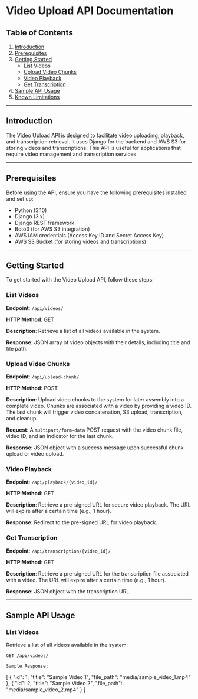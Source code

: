 # Video Upload API Documentation

## Table of Contents

1. [Introduction](#introduction)
2. [Prerequisites](#prerequisites)
3. [Getting Started](#getting-started)
   - [List Videos](#list-videos)
   - [Upload Video Chunks](#upload-video-chunks)
   - [Video Playback](#video-playback)
   - [Get Transcription](#get-transcription)
4. [Sample API Usage](#sample-api-usage)
5. [Known Limitations](#known-limitations)

---

## Introduction

The Video Upload API is designed to facilitate video uploading, playback, and transcription retrieval. It uses Django for the backend and AWS S3 for storing videos and transcriptions. This API is useful for applications that require video management and transcription services.

---

## Prerequisites

Before using the API, ensure you have the following prerequisites installed and set up:

- Python (3.10)
- Django (3.x)
- Django REST framework
- Boto3 (for AWS S3 integration)
- AWS IAM credentials (Access Key ID and Secret Access Key)
- AWS S3 Bucket (for storing videos and transcriptions)

---

## Getting Started

To get started with the Video Upload API, follow these steps:

### List Videos

**Endpoint**: `/api/videos/`

**HTTP Method**: GET

**Description**: Retrieve a list of all videos available in the system.

**Response**: JSON array of video objects with their details, including title and file path.

### Upload Video Chunks

**Endpoint**: `/api/upload-chunk/`

**HTTP Method**: POST

**Description**: Upload video chunks to the system for later assembly into a complete video. Chunks are associated with a video by providing a video ID. The last chunk will trigger video concatenation, S3 upload, transcription, and cleanup.

**Request**: A `multipart/form-data` POST request with the video chunk file, video ID, and an indicator for the last chunk.

**Response**: JSON object with a success message upon successful chunk upload or video upload.


### Video Playback

**Endpoint**: `/api/playback/{video_id}/`

**HTTP Method**: GET

**Description**: Retrieve a pre-signed URL for secure video playback. The URL will expire after a certain time (e.g., 1 hour).

**Response**: Redirect to the pre-signed URL for video playback.

### Get Transcription

**Endpoint**: `/api/transcription/{video_id}/`

**HTTP Method**: GET

**Description**: Retrieve a pre-signed URL for the transcription file associated with a video. The URL will expire after a certain time (e.g., 1 hour).

**Response**: JSON object with the transcription URL.

---

## Sample API Usage

### List Videos

Retrieve a list of all videos available in the system:

```http
GET /api/videos/

Sample Response:
```
[
  {
    "id": 1,
    "title": "Sample Video 1",
    "file_path": "media/sample_video_1.mp4"
  },
  {
    "id": 2,
    "title": "Sample Video 2",
    "file_path": "media/sample_video_2.mp4"
  }
]

```
